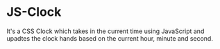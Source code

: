 # JS-Clock
It's a CSS Clock which takes in the current time using JavaScript and upadtes the clock hands based on the current hour, minute and second.
